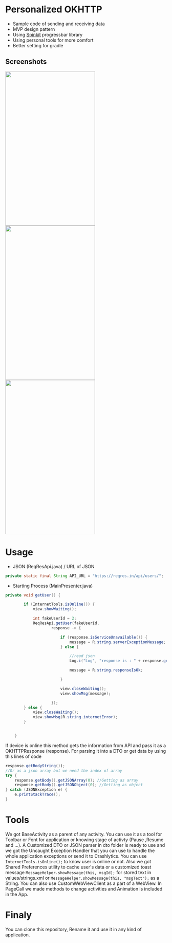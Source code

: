 # Personalized OKHTTP
- Sample code of sending and receiving data
- MVP design pattern
- Using [Spinkit](https://github.com/ybq/Android-SpinKit) progressbar library
- Using personal tools for more comfort
- Better setting for gradle
## Screenshots

<p float="left">
<img src="https://media.giphy.com/media/1etm5M46leAc33R5vB/giphy.gif" width="280" height="480"/>
<img src="https://media.giphy.com/media/3JP8UTN6bFn2vbAUEf/giphy.gif" width="280" height="480"/>
<img src="https://user-images.githubusercontent.com/15871290/49337106-15831300-f623-11e8-8733-aba3f4fc4d73.jpg" width="280" height="480"/>
</p>

# Usage
- JSON (ReqResApi.java) / URL of JSON
```ReqResApi.java
private static final String API_URL = "https://reqres.in/api/users/";
```
- Starting Process (MainPresenter.java)
```MainPresenter.java
private void getUser() {

        if (InternetTools.isOnline()) {
            view.showWaiting();

            int fakeUserId = 2;
            ReqResApi.getUser(fakeUserId,
                    response -> {

                        if (response.isServiceUnavailable()) {
                            message = R.string.serverExceptionMessage;
                        } else {

                            //read json
                            Log.i("Log", "response is : " + response.getBodyString());

                            message = R.string.responseIsOk;

                        }

                        view.closeWaiting();
                        view.showMsg(message);

                    });
        } else {
            view.closeWaiting();
            view.showMsg(R.string.internetError);
        }


    }
```
If device is online this method gets the information from API and pass it as a OKHTTPResponse (response).
For parsing it into a DTO or get data by using this lines of code
```MainPresenter.java
response.getBodyString());
//Or as a json array but we need the index of array
try {
    response.getBody().getJSONArray(0); //Getting as array
    response.getBody().getJSONObject(0); //Getting as object
} catch (JSONException e) {
    e.printStackTrace();
}
```
# Tools
We got BaseActivity as a parent of any activity.
You can use it as a tool for Toolbar or Font for application or knowing stage of activty (Pause ,Resume and ...).
A Customized DTO or JSON parser in dto folder is ready to use and we got the Uncaught Exception Handler that you can use to handle the whole application exceptions or send it to Crashlytics.
You can use  ```InternetTools.isOnline();``` to know user is online or not.
Also we got Shared Preferences utility to cache user's data or a customized toast message ```MessageHelper.showMessage(this, msgId);``` for stored text in values/strings.xml  or ```MessageHelper.showMessage(this, "msgText");``` as a String.
You can also use CustomWebViewClient as a part of a WebView.
In PageCall we made methods to change activities and Animation is included in the App.

# Finaly
You can clone this repository, Rename it and use it in any kind of application.